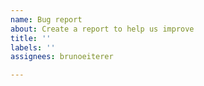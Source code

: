 ```yaml
---
name: Bug report
about: Create a report to help us improve
title: ''
labels: ''
assignees: brunoeiterer

---
```



